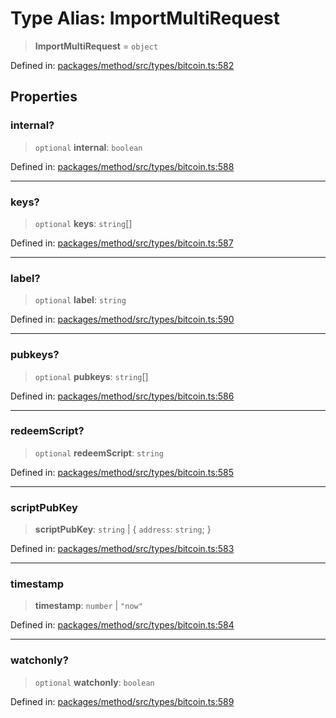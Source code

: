 # Type Alias: ImportMultiRequest

> **ImportMultiRequest** = `object`

Defined in: [packages/method/src/types/bitcoin.ts:582](https://github.com/dcdpr/did-btcr2-js/blob/4a717493e735221d072999f212891939f4de3f23/packages/method/src/types/bitcoin.ts#L582)

## Properties

### internal?

> `optional` **internal**: `boolean`

Defined in: [packages/method/src/types/bitcoin.ts:588](https://github.com/dcdpr/did-btcr2-js/blob/4a717493e735221d072999f212891939f4de3f23/packages/method/src/types/bitcoin.ts#L588)

***

### keys?

> `optional` **keys**: `string`[]

Defined in: [packages/method/src/types/bitcoin.ts:587](https://github.com/dcdpr/did-btcr2-js/blob/4a717493e735221d072999f212891939f4de3f23/packages/method/src/types/bitcoin.ts#L587)

***

### label?

> `optional` **label**: `string`

Defined in: [packages/method/src/types/bitcoin.ts:590](https://github.com/dcdpr/did-btcr2-js/blob/4a717493e735221d072999f212891939f4de3f23/packages/method/src/types/bitcoin.ts#L590)

***

### pubkeys?

> `optional` **pubkeys**: `string`[]

Defined in: [packages/method/src/types/bitcoin.ts:586](https://github.com/dcdpr/did-btcr2-js/blob/4a717493e735221d072999f212891939f4de3f23/packages/method/src/types/bitcoin.ts#L586)

***

### redeemScript?

> `optional` **redeemScript**: `string`

Defined in: [packages/method/src/types/bitcoin.ts:585](https://github.com/dcdpr/did-btcr2-js/blob/4a717493e735221d072999f212891939f4de3f23/packages/method/src/types/bitcoin.ts#L585)

***

### scriptPubKey

> **scriptPubKey**: `string` \| \{ `address`: `string`; \}

Defined in: [packages/method/src/types/bitcoin.ts:583](https://github.com/dcdpr/did-btcr2-js/blob/4a717493e735221d072999f212891939f4de3f23/packages/method/src/types/bitcoin.ts#L583)

***

### timestamp

> **timestamp**: `number` \| `"now"`

Defined in: [packages/method/src/types/bitcoin.ts:584](https://github.com/dcdpr/did-btcr2-js/blob/4a717493e735221d072999f212891939f4de3f23/packages/method/src/types/bitcoin.ts#L584)

***

### watchonly?

> `optional` **watchonly**: `boolean`

Defined in: [packages/method/src/types/bitcoin.ts:589](https://github.com/dcdpr/did-btcr2-js/blob/4a717493e735221d072999f212891939f4de3f23/packages/method/src/types/bitcoin.ts#L589)

